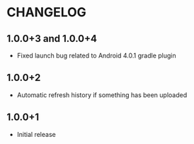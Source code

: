 # CHANGELOG

## 1.0.0+3 and 1.0.0+4 
* Fixed launch bug related to Android 4.0.1 gradle plugin

## 1.0.0+2
* Automatic refresh history if something has been uploaded

## 1.0.0+1
* Initial release